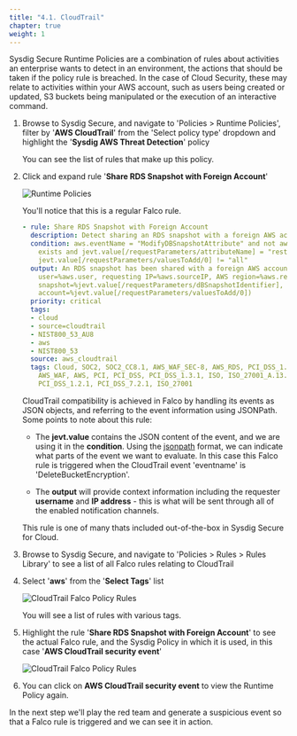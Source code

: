 ```yaml
---
title: "4.1. CloudTrail"
chapter: true
weight: 1
---
```


Sysdig Secure Runtime Policies are a combination of rules about activities an enterprise wants to detect in an environment, the actions that should be taken if the policy rule is breached. In the case of Cloud Security, these may relate to activities within your AWS account, such as users being created or updated, S3 buckets being manipulated or the execution of an interactive command.

1. Browse to Sysdig Secure, and navigate to 'Policies > Runtime Policies', filter by '**AWS CloudTrail**' from the 'Select policy type' dropdown and highlight the '**Sysdig AWS Threat Detection**' policy

    <!-- ![Runtime Policies](/images/runtime_policies_01.png) -->

    You can see the list of rules that make up this policy.

2. Click and expand rule '**Share RDS Snapshot with Foreign Account**'

    ![Runtime Policies](/images/runtime_policies_03.png)

    You'll notice that this is a regular Falco rule.  

    ```YAML
    - rule: Share RDS Snapshot with Foreign Account
      description: Detect sharing an RDS snapshot with a foreign AWS account.
      condition: aws.eventName = "ModifyDBSnapshotAttribute" and not aws.errorCode 
        exists and jevt.value[/requestParameters/attributeName] = "restore" and 
        jevt.value[/requestParameters/valuesToAdd/0] != "all"
      output: An RDS snapshot has been shared with a foreign AWS account (requesting 
        user=%aws.user, requesting IP=%aws.sourceIP, AWS region=%aws.region, RDS 
        snapshot=%jevt.value[/requestParameters/dBSnapshotIdentifier], foreign 
        account=%jevt.value[/requestParameters/valuesToAdd/0])
      priority: critical
      tags:
      - cloud
      - source=cloudtrail
      - NIST800_53_AU8
      - aws
      - NIST800_53
      source: aws_cloudtrail
      tags: Cloud, SOC2, SOC2_CC8.1, AWS_WAF_SEC-8, AWS_RDS, PCI_DSS_1.3.4, PCI_DSS_1.3.6, 
        AWS_WAF, AWS, PCI, PCI_DSS, PCI_DSS_1.3.1, ISO, ISO_27001_A.13.1.1, 
        PCI_DSS_1.2.1, PCI_DSS_7.2.1, ISO_27001
    ```

    CloudTrail compatibility is achieved in Falco by handling its events as JSON objects, and referring to the event information using JSONPath. Some points to note about this rule:

     - The **jevt.value** contains the JSON content of the event, and we are using it in the **condition**. Using the [jsonpath](https://jsonpath.com/) format, we can indicate what parts of the event we want to evaluate.  In this case this Falco rule is triggered when the CloudTrail event 'eventname' is 'DeleteBucketEncryption'.

     - The **output** will provide context information including the requester **username** and **IP address** - this is what will be sent through all of the enabled notification channels.

    This rule is one of many thats included out-of-the-box in Sysdig Secure for Cloud.

3. Browse to Sysdig Secure, and navigate to 'Policies > Rules > Rules Library' to see a list of all Falco rules relating to CloudTrail

4. Select '**aws**' from the '**Select Tags**' list

    ![CloudTrail Falco Policy Rules](/images/falco_rules_01.png)

    You will see a list of rules with various tags.

5. Highlight the rule '**Share RDS Snapshot with Foreign Account**' to see the actual Falco rule, and the Sysdig Policy in which it is used, in this case '**AWS CloudTrail security event**'

    ![CloudTrail Falco Policy Rules](/images/falco_rules_02.png)

6. You can click on **AWS CloudTrail security event** to view the Runtime Policy again.


In the next step we'll play the red team and generate a suspicious event so that a Falco rule is triggered and we can see it in action.
